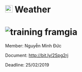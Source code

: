 # <img src="http://www.carlosicaza.com/wp-content/uploads/2014/07/Swift-logo.png" width="24"> Weather

![training framgia](https://img.shields.io/badge/training-framgia-orange.svg)
============

Member: Nguyễn Minh Đức

Document: http://bit.ly/2Spg2rj

Deadline: 25/02/2019
